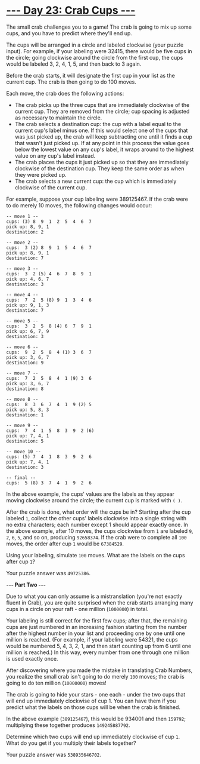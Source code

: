 
# [--- Day 23: Crab Cups ---](http://adventofcode.com/2020/day/23)

The small crab challenges you to a game! The crab is going to mix up some cups, and you have to predict where they'll end up.

The cups will be arranged in a circle and labeled clockwise (your puzzle input). For example, if your labeling were 32415, there would be five cups in the circle; going clockwise around the circle from the first cup, the cups would be labeled 3, 2, 4, 1, 5, and then back to 3 again.

Before the crab starts, it will designate the first cup in your list as the current cup. The crab is then going to do 100 moves.

Each move, the crab does the following actions:

   - The crab picks up the three cups that are immediately clockwise of the current cup. They are removed from the circle; cup spacing is adjusted as necessary to maintain the circle.
   - The crab selects a destination cup: the cup with a label equal to the current cup's label minus one. If this would select one of the cups that was just picked up, the crab will keep subtracting one until it finds a cup that wasn't just picked up. If at any point in this process the value goes below the lowest value on any cup's label, it wraps around to the highest value on any cup's label instead.
   - The crab places the cups it just picked up so that they are immediately clockwise of the destination cup. They keep the same order as when they were picked up.
   - The crab selects a new current cup: the cup which is immediately clockwise of the current cup.

For example, suppose your cup labeling were 389125467. If the crab were to do merely 10 moves, the following changes would occur:

```
-- move 1 --
cups: (3) 8  9  1  2  5  4  6  7 
pick up: 8, 9, 1
destination: 2

-- move 2 --
cups:  3 (2) 8  9  1  5  4  6  7 
pick up: 8, 9, 1
destination: 7

-- move 3 --
cups:  3  2 (5) 4  6  7  8  9  1 
pick up: 4, 6, 7
destination: 3

-- move 4 --
cups:  7  2  5 (8) 9  1  3  4  6 
pick up: 9, 1, 3
destination: 7

-- move 5 --
cups:  3  2  5  8 (4) 6  7  9  1 
pick up: 6, 7, 9
destination: 3

-- move 6 --
cups:  9  2  5  8  4 (1) 3  6  7 
pick up: 3, 6, 7
destination: 9

-- move 7 --
cups:  7  2  5  8  4  1 (9) 3  6 
pick up: 3, 6, 7
destination: 8

-- move 8 --
cups:  8  3  6  7  4  1  9 (2) 5 
pick up: 5, 8, 3
destination: 1

-- move 9 --
cups:  7  4  1  5  8  3  9  2 (6)
pick up: 7, 4, 1
destination: 5

-- move 10 --
cups: (5) 7  4  1  8  3  9  2  6 
pick up: 7, 4, 1
destination: 3

-- final --
cups:  5 (8) 3  7  4  1  9  2  6 
```

In the above example, the cups' values are the labels as they appear moving clockwise around the circle; the current cup is marked with ``( )``.

After the crab is done, what order will the cups be in? Starting after the cup labeled ``1``, collect the other cups' labels clockwise into a single string with no extra characters; each number except 1 should appear exactly once. In the above example, after 10 moves, the cups clockwise from ``1`` are labeled ``9``, ``2``, ``6``, ``5``, and so on, producing ``92658374``. If the crab were to complete all ``100`` moves, the order after cup ``1`` would be ``67384529``.

Using your labeling, simulate ``100`` moves. What are the labels on the cups after cup ``1``?

Your puzzle answer was ``49725386``.

**--- Part Two ---**

Due to what you can only assume is a mistranslation (you're not exactly fluent in Crab), you are quite surprised when the crab starts arranging many cups in a circle on your raft - one million (``1000000``) in total.

Your labeling is still correct for the first few cups; after that, the remaining cups are just numbered in an increasing fashion starting from the number after the highest number in your list and proceeding one by one until one million is reached. (For example, if your labeling were 54321, the cups would be numbered 5, 4, 3, 2, 1, and then start counting up from 6 until one million is reached.) In this way, every number from one through one million is used exactly once.

After discovering where you made the mistake in translating Crab Numbers, you realize the small crab isn't going to do merely ``100`` moves; the crab is going to do ten million (``10000000``) moves!

The crab is going to hide your stars - one each - under the two cups that will end up immediately clockwise of cup 1. You can have them if you predict what the labels on those cups will be when the crab is finished.

In the above example (``389125467``), this would be 934001 and then ``159792``; multiplying these together produces ``149245887792``.

Determine which two cups will end up immediately clockwise of cup ``1``. What do you get if you multiply their labels together?

Your puzzle answer was ``538935646702``.
